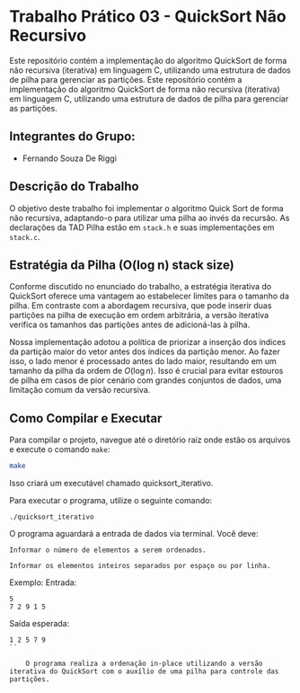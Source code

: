# Trabalho Prático 03 - QuickSort Não Recursivo

Este repositório contém a implementação do algoritmo QuickSort de forma não recursiva (iterativa) em linguagem C, utilizando uma estrutura de dados de pilha para gerenciar as partições.
Este repositório contém a implementação do algoritmo QuickSort de forma não recursiva (iterativa) em linguagem C, utilizando uma estrutura de dados de pilha para gerenciar as partições.

## Integrantes do Grupo:
* Fernando Souza De Riggi

## Descrição do Trabalho

O objetivo deste trabalho foi implementar o algoritmo Quick Sort de forma não recursiva, adaptando-o para utilizar uma pilha ao invés da recursão. As declarações da TAD Pilha estão em `stack.h` e suas implementações em `stack.c`.

## Estratégia da Pilha (O(log n) stack size)

Conforme discutido no enunciado do trabalho, a estratégia iterativa do QuickSort oferece uma vantagem ao estabelecer limites para o tamanho da pilha. Em contraste com a abordagem recursiva, que pode inserir duas partições na pilha de execução em ordem arbitrária, a versão iterativa verifica os tamanhos das partições antes de adicioná-las à pilha.

Nossa implementação adotou a política de priorizar a inserção dos índices da partição maior do vetor antes dos índices da partição menor. Ao fazer isso, o lado menor é processado antes do lado maior, resultando em um tamanho da pilha da ordem de $O(\log n)$. Isso é crucial para evitar estouros de pilha em casos de pior cenário com grandes conjuntos de dados, uma limitação comum da versão recursiva.

## Como Compilar e Executar

Para compilar o projeto, navegue até o diretório raiz onde estão os arquivos e execute o comando `make`:

```bash
make
```
Isso criará um executável chamado quicksort_iterativo.

Para executar o programa, utilize o seguinte comando:
```
./quicksort_iterativo
```
O programa aguardará a entrada de dados via terminal. Você deve:

    Informar o número de elementos a serem ordenados.

    Informar os elementos inteiros separados por espaço ou por linha.

Exemplo:
Entrada:
```
5
7 2 9 1 5
```
Saída esperada:
```
1 2 5 7 9
``

    O programa realiza a ordenação in-place utilizando a versão iterativa do QuickSort com o auxílio de uma pilha para controle das partições.
